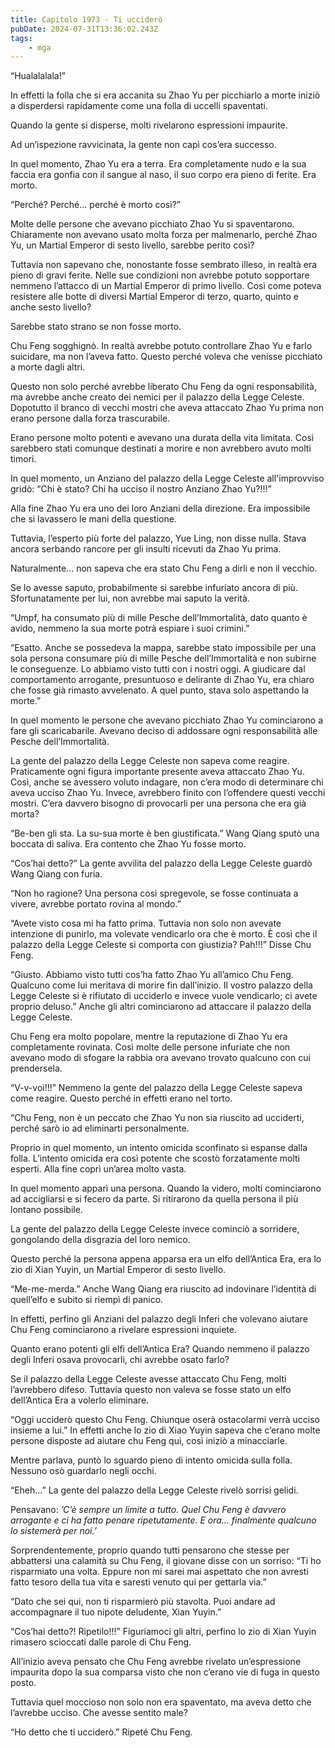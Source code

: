 ```yaml
---
title: Capitolo 1973 - Ti ucciderò
pubDate: 2024-07-31T13:36:02.243Z
tags:
    - mga
---
```



“Hualalalala!”

In effetti la folla che si era accanita su Zhao Yu per picchiarlo a morte iniziò a disperdersi rapidamente come una folla di uccelli spaventati.

Quando la gente si disperse, molti rivelarono espressioni impaurite.

Ad un’ispezione ravvicinata, la gente non capì cos’era successo.

In quel momento, Zhao Yu era a terra. Era completamente nudo e la sua faccia era gonfia con il sangue al naso, il suo corpo era pieno di ferite. Era morto.

“Perché? Perché… perché è morto così?”

Molte delle persone che avevano picchiato Zhao Yu si spaventarono. Chiaramente non avevano usato molta forza per malmenarlo, perché Zhao Yu, un Martial Emperor di sesto livello, sarebbe perito così?

Tuttavia non sapevano che, nonostante fosse sembrato illeso, in realtà era pieno di gravi ferite. Nelle sue condizioni non avrebbe potuto sopportare nemmeno l’attacco di un Martial Emperor di primo livello. Così come poteva resistere alle botte di diversi Martial Emperor di terzo, quarto, quinto e anche sesto livello?

Sarebbe stato strano se non fosse morto.

Chu Feng sogghignò. In realtà avrebbe potuto controllare Zhao Yu e farlo suicidare, ma non l’aveva fatto. Questo perché voleva che venisse picchiato a morte dagli altri.

Questo non solo perché avrebbe liberato Chu Feng da ogni responsabilità, ma avrebbe anche creato dei nemici per il palazzo della Legge Celeste. Dopotutto il branco di vecchi mostri che aveva attaccato Zhao Yu prima non erano persone dalla forza trascurabile.

Erano persone molto potenti e avevano una durata della vita limitata. Così sarebbero stati comunque destinati a morire e non avrebbero avuto molti timori.

In quel momento, un Anziano del palazzo della Legge Celeste all'improvviso gridò: “Chi è stato? Chi ha ucciso il nostro Anziano Zhao Yu?!!!”

Alla fine Zhao Yu era uno dei loro Anziani della direzione. Era impossibile che si lavassero le mani della questione.

Tuttavia, l’esperto più forte del palazzo, Yue Ling, non disse nulla. Stava ancora serbando rancore per gli insulti ricevuti da Zhao Yu prima.

Naturalmente… non sapeva che era stato Chu Feng a dirli e non il vecchio.

Se lo avesse saputo, probabilmente si sarebbe infuriato ancora di più. Sfortunatamente per lui, non avrebbe mai saputo la verità.

“Umpf, ha consumato più di mille Pesche dell’Immortalità, dato quanto è avido, nemmeno la sua morte potrà espiare i suoi crimini.”

“Esatto. Anche se possedeva la mappa, sarebbe stato impossibile per una sola persona consumare più di mille Pesche dell’Immortalità e non subirne le conseguenze. Lo abbiamo visto tutti con i nostri oggi. A giudicare dal comportamento arrogante, presuntuoso e delirante di Zhao Yu, era chiaro che fosse già rimasto avvelenato. A quel punto, stava solo aspettando la morte.”

In quel momento le persone che avevano picchiato Zhao Yu cominciarono a fare gli scaricabarile. Avevano deciso di addossare ogni responsabilità alle Pesche dell’Immortalità.

La gente del palazzo della Legge Celeste non sapeva come reagire. Praticamente ogni figura importante presente aveva attaccato Zhao Yu. Così, anche se avessero voluto indagare, non c’era modo di determinare chi aveva ucciso Zhao Yu. Invece, avrebbero finito con l’offendere questi vecchi mostri. C’era davvero bisogno di provocarli per una persona che era già morta?

“Be-ben gli sta. La su-sua morte è ben giustificata.” Wang Qiang sputò una boccata di saliva. Era contento che Zhao Yu fosse morto.

“Cos’hai detto?” La gente avvilita del palazzo della Legge Celeste guardò Wang Qiang con furia.

“Non ho ragione? Una persona così spregevole, se fosse continuata a vivere, avrebbe portato rovina al mondo.”

“Avete visto cosa mi ha fatto prima. Tuttavia non solo non avevate intenzione di punirlo, ma volevate vendicarlo ora che è morto. È così che il palazzo della Legge Celeste si comporta con giustizia? Pah!!!” Disse Chu Feng.

“Giusto. Abbiamo visto tutti cos’ha fatto Zhao Yu all’amico Chu Feng. Qualcuno come lui meritava di morire fin dall’inizio. Il vostro palazzo della Legge Celeste si è rifiutato di ucciderlo e invece vuole vendicarlo; ci avete proprio deluso.” Anche gli altri cominciarono ad attaccare il palazzo della Legge Celeste.

Chu Feng era molto popolare, mentre la reputazione di Zhao Yu era completamente rovinata. Così molte delle persone infuriate che non avevano modo di sfogare la rabbia ora avevano trovato qualcuno con cui prendersela.

“V-v-voi!!!” Nemmeno la gente del palazzo della Legge Celeste sapeva come reagire. Questo perché in effetti erano nel torto.

“Chu Feng, non è un peccato che Zhao Yu non sia riuscito ad ucciderti, perché sarò io ad eliminarti personalmente.

Proprio in quel momento, un intento omicida sconfinato si espanse dalla folla. L’intento omicida era così potente che scostò forzatamente molti esperti. Alla fine coprì un’area molto vasta.

In quel momento apparì una persona. Quando la videro, molti cominciarono ad accigliarsi e si fecero da parte. Si ritirarono da quella persona il più lontano possibile.

La gente del palazzo della Legge Celeste invece cominciò a sorridere, gongolando della disgrazia del loro nemico.

Questo perché la persona appena apparsa era un elfo dell’Antica Era, era lo zio di Xian Yuyin, un Martial Emperor di sesto livello.

“Me-me-merda.” Anche Wang Qiang era riuscito ad indovinare l’identità di quell’elfo e subito si riempì di panico.

In effetti, perfino gli Anziani del palazzo degli Inferi che volevano aiutare Chu Feng cominciarono a rivelare espressioni inquiete.

Quanto erano potenti gli elfi dell’Antica Era? Quando nemmeno il palazzo degli Inferi osava provocarli, chi avrebbe osato farlo?

Se il palazzo della Legge Celeste avesse attaccato Chu Feng, molti l’avrebbero difeso. Tuttavia questo non valeva se fosse stato un elfo dell’Antica Era a volerlo eliminare.

“Oggi ucciderò questo Chu Feng. Chiunque oserà ostacolarmi verrà ucciso insieme a lui.” In effetti anche lo zio di Xiao Yuyin sapeva che c’erano molte persone disposte ad aiutare chu Feng qui, così iniziò a minacciarle.

Mentre parlava, puntò lo sguardo pieno di intento omicida sulla folla. Nessuno osò guardarlo negli occhi.

“Eheh…” La gente del palazzo della Legge Celeste rivelò sorrisi gelidi.

Pensavano: <em>’C’è sempre un limite a tutto. Quel Chu Feng è davvero arrogante e ci ha fatto penare ripetutamente. E ora… finalmente qualcuno lo sistemerà per noi.’</em>

Sorprendentemente, proprio quando tutti pensarono che stesse per abbattersi una calamità su Chu Feng, il giovane disse con un sorriso: “Ti ho risparmiato una volta. Eppure non mi sarei mai aspettato che non avresti fatto tesoro della tua vita e saresti venuto qui per gettarla via.”

“Dato che sei qui, non ti risparmierò più stavolta. Puoi andare ad accompagnare il tuo nipote deludente, Xian Yuyin.”

“Cos’hai detto?! Ripetilo!!!” Figuriamoci gli altri, perfino lo zio di Xian Yuyin rimasero scioccati dalle parole di Chu Feng.

All’inizio aveva pensato che Chu Feng avrebbe rivelato un’espressione impaurita dopo la sua comparsa visto che non c’erano vie di fuga in questo posto.

Tuttavia quel moccioso non solo non era spaventato, ma aveva detto che l’avrebbe ucciso. Che avesse sentito male?

“Ho detto che ti ucciderò.” Ripeté Chu Feng.


